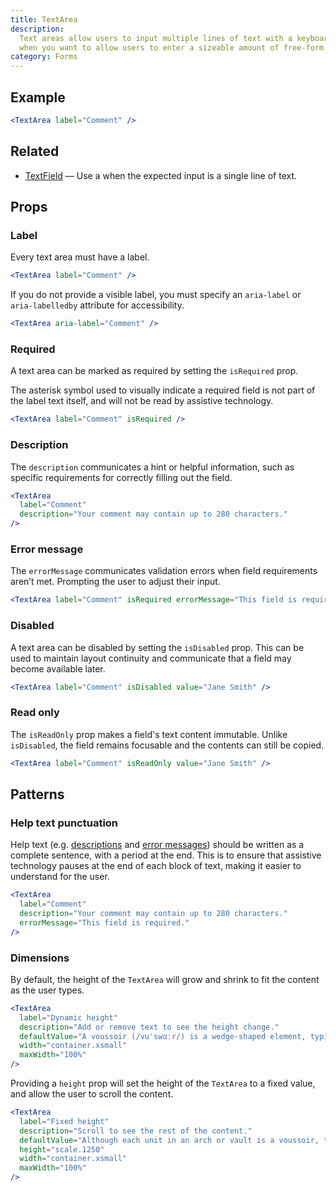 ```yaml
---
title: TextArea
description:
  Text areas allow users to input multiple lines of text with a keyboard. Use
  when you want to allow users to enter a sizeable amount of free-form text.
category: Forms
---
```


## Example

```jsx {% live=true %}
<TextArea label="Comment" />
```

## Related

- [TextField](/package/text-field) — Use a when the expected input is a single
  line of text.

## Props

### Label

Every text area must have a label.

```jsx {% live=true %}
<TextArea label="Comment" />
```

If you do not provide a visible label, you must specify an `aria-label` or
`aria-labelledby` attribute for accessibility.

```jsx {% live=true %}
<TextArea aria-label="Comment" />
```

### Required

A text area can be marked as required by setting the `isRequired` prop.

The asterisk symbol used to visually indicate a required field is not part of
the label text itself, and will not be read by assistive technology.

```jsx {% live=true %}
<TextArea label="Comment" isRequired />
```

### Description

The `description` communicates a hint or helpful information, such as specific
requirements for correctly filling out the field.

```jsx {% live=true %}
<TextArea
  label="Comment"
  description="Your comment may contain up to 280 characters."
/>
```

### Error message

The `errorMessage` communicates validation errors when field requirements aren’t
met. Prompting the user to adjust their input.

```jsx {% live=true %}
<TextArea label="Comment" isRequired errorMessage="This field is required." />
```

### Disabled

A text area can be disabled by setting the `isDisabled` prop. This can be used
to maintain layout continuity and communicate that a field may become available
later.

```jsx {% live=true %}
<TextArea label="Comment" isDisabled value="Jane Smith" />
```

### Read only

The `isReadOnly` prop makes a field's text content immutable. Unlike
`isDisabled`, the field remains focusable and the contents can still be copied.

```jsx {% live=true %}
<TextArea label="Comment" isReadOnly value="Jane Smith" />
```

## Patterns

### Help text punctuation

Help text (e.g. [descriptions](#description) and
[error messages](#error-message)) should be written as a complete sentence, with
a period at the end. This is to ensure that assistive technology pauses at the
end of each block of text, making it easier to understand for the user.

```jsx
<TextArea
  label="Comment"
  description="Your comment may contain up to 280 characters."
  errorMessage="This field is required."
/>
```

### Dimensions

By default, the height of the `TextArea` will grow and shrink to fit the content
as the user types.

```jsx {% live=true %}
<TextArea
  label="Dynamic height"
  description="Add or remove text to see the height change."
  defaultValue="A voussoir (/vuˈswɑːr/) is a wedge-shaped element, typically a stone, which is used in building an arch or vault."
  width="container.xsmall"
  maxWidth="100%"
/>
```

Providing a `height` prop will set the height of the `TextArea` to a fixed
value, and allow the user to scroll the content.

```jsx {% live=true %}
<TextArea
  label="Fixed height"
  description="Scroll to see the rest of the content."
  defaultValue="Although each unit in an arch or vault is a voussoir, two units are of distinct functional importance: the keystone and the springer. The keystone is the centre stone or masonry unit at the apex of an arch. The springer is the lowest voussoir on each side, located where the curve of the arch springs from the vertical support or abutment of the wall or pier."
  height="scale.1250"
  width="container.xsmall"
  maxWidth="100%"
/>
```
